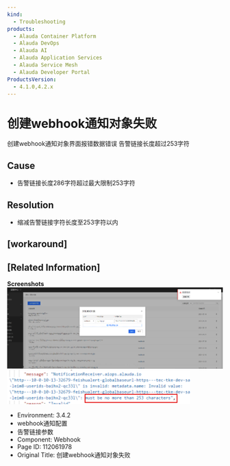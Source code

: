 ```yaml
---
kind:
  - Troubleshooting
products:
  - Alauda Container Platform
  - Alauda DevOps
  - Alauda AI
  - Alauda Application Services
  - Alauda Service Mesh
  - Alauda Developer Portal
ProductsVersion:
  - 4.1.0,4.2.x
---
```

<!-- A type of document that involves encountering a fault, diagnosing it, performing root cause analysis, and providing solutions. -->

# 创建webhook通知对象失败

创建webhook通知对象界面报错数据错误 告警链接长度超过253字符

## Cause
- 告警链接长度286字符超过最大限制253字符

## Resolution
- 缩减告警链接字符长度至253字符以内

## [workaround]

## [Related Information]
**Screenshots**
![](assets/chuang-jian-webhooktong-zhi-dui-xiang-shi-bai/image2022-4-24_18-30-46.png)
![image_1650511492885_u7v1n.png](assets/chuang-jian-webhooktong-zhi-dui-xiang-shi-bai/image_1650511492885_u7v1n.png)
- Environment: 3.4.2
- webhook通知配置
- 告警链接参数
- Component: Webhook
- Page ID: 112061978
- Original Title: 创建webhook通知对象失败
